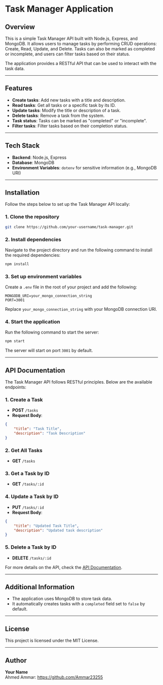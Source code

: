 
# Task Manager Application

## Overview

This is a simple Task Manager API built with Node.js, Express, and MongoDB. It allows users to manage tasks by performing CRUD operations: Create, Read, Update, and Delete. Tasks can also be marked as completed or incomplete, and users can filter tasks based on their status. 

The application provides a RESTful API that can be used to interact with the task data.

---

## Features

- **Create tasks**: Add new tasks with a title and description.
- **Read tasks**: Get all tasks or a specific task by its ID.
- **Update tasks**: Modify the title or description of a task.
- **Delete tasks**: Remove a task from the system.
- **Task status**: Tasks can be marked as "completed" or "incomplete".
- **Filter tasks**: Filter tasks based on their completion status.

---

## Tech Stack

- **Backend**: Node.js, Express
- **Database**: MongoDB
- **Environment Variables**: `dotenv` for sensitive information (e.g., MongoDB URI)

---

## Installation

Follow the steps below to set up the Task Manager API locally:

### 1. Clone the repository

```bash
git clone https://github.com/your-username/task-manager.git
```

### 2. Install dependencies

Navigate to the project directory and run the following command to install the required dependencies:

```bash
npm install
```

### 3. Set up environment variables

Create a `.env` file in the root of your project and add the following:

```plaintext
MONGODB_URI=your_mongo_connection_string
PORT=3001
```

Replace `your_mongo_connection_string` with your MongoDB connection URI.

### 4. Start the application

Run the following command to start the server:

```bash
npm start
```

The server will start on port `3001` by default.

---

## API Documentation

The Task Manager API follows RESTful principles. Below are the available endpoints:

### 1. Create a Task

- **POST** `/tasks`
- **Request Body**:
```json
{
    "title": "Task Title",
    "description": "Task Description"
}
```

### 2. Get All Tasks

- **GET** `/tasks`

### 3. Get a Task by ID

- **GET** `/tasks/:id`

### 4. Update a Task by ID

- **PUT** `/tasks/:id`
- **Request Body**:
```json
{
    "title": "Updated Task Title",
    "description": "Updated task description"
}
```

### 5. Delete a Task by ID

- **DELETE** `/tasks/:id`

For more details on the API, check the [API Documentation](./API_Documentation.md).

---

## Additional Information

- The application uses MongoDB to store task data.
- It automatically creates tasks with a `completed` field set to `false` by default.

---

## License

This project is licensed under the MIT License.

---

## Author

**Your Name**  
Ahmed Ammar: https://github.com/Ammar23255
